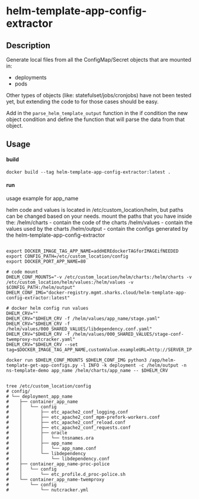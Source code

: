 # helm-template-app-config-extractor


## Description

Generate local files from all the ConfigMap/Secret objects that are mounted in:
- deployments
- pods

Other types of objects (like: statefulset/jobs/cronjobs) have not been tested yet, but extending the code to for those cases should be easy.

Add in the ```parse_helm_template_output``` function in the if condition the new object condition and define the function that will parse the data from that object.

## Usage

#### build
```
docker build --tag helm-template-app-config-extractor:latest .
```

#### run

usage example for app_name

helm code and values is located in /etc/custom_location/helm, but paths can be changed based on your needs.
mount the paths that you have inside the:
/helm/charts - contain the code of the charts
/helm/values - contain the values used by the charts 
/helm/output - contain the configs generated by the helm-template-app-config-extractor

```

export DOCKER_IMAGE_TAG_APP_NAME=addHEREdockerTAGforIMAGEifNEEDED
export CONFIG_PATH=/etc/custom_location/config
export DOCKER_PORT_APP_NAME=80

# code mount
DHELM_CONF_MOUNTS="-v /etc/custom_location/helm/charts:/helm/charts -v /etc/custom_location/helm/values:/helm/values -v $CONFIG_PATH:/helm/output"
DHELM_CONF_IMG="docker-registry.mgmt.sharks.cloud/helm-template-app-config-extractor:latest"

# docker helm config run values
DHELM_CRV=""
DHELM_CRV="$DHELM_CRV -f /helm/values/app_name/stage.yaml"
DHELM_CRV="$DHELM_CRV -f /helm/values/000_SHARED_VALUES/libdependency.conf.yaml"
DHELM_CRV="$DHELM_CRV -f /helm/values/000_SHARED_VALUES/stage-conf-twemproxy-nutcracker.yaml"
DHELM_CRV="$DHELM_CRV --set tag=$DOCKER_IMAGE_TAG_APP_NAME,customValue.exampleURL=http://SERVER_IP:$DOCKER_PORT_APP_NAME"

docker run $DHELM_CONF_MOUNTS $DHELM_CONF_IMG python3 /app/helm-template-get-app-configs.py -l INFO -k deployment -c /helm/output -n ns-template-demo app_name /helm/charts/app_name -- $DHELM_CRV


tree /etc/custom_location/config
# config/
# └── deployment_app_name
#    ├── container_app_name
#    │   └── config
#    │       ├── etc_apache2_conf_logging.conf
#    │       ├── etc_apache2_conf_mpm-prefork-workers.conf
#    │       ├── etc_apache2_conf_reload.conf
#    │       ├── etc_apache2_conf_requests.conf
#    │       ├── oracle
#    │       │   └── tnsnames.ora
#    │       ├── app_name
#    │       │   └── app_name.conf
#    │       └── libdependency
#    │           └── libdependency.conf
#    ├── container_app_name-proc-police
#    │   └── config
#    │       └── etc_profile.d_proc-police.sh
#    └── container_app_name-twemproxy
#        └── config
#            └── nutcracker.yml

```
